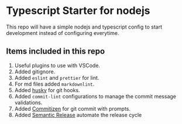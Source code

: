 # Typescript Starter for nodejs

This repo will have a simple nodejs and typescript config to start development instead of configuring everytime.

## Items included in this repo

1. Useful plugins to use with VSCode.
2. Added gitignore.
3. Added `eslint` and `prettier` for lint.
4. For md files added `markdownlint`.
5. Added [husky](https://typicode.github.io/husky/#/) for git hooks.
6. Added `commit-lint` configurations to manage the commit message validations.
7. Added [Commitizen](https://www.npmjs.com/package/commitizen) for git commit with prompts.
8. Added [Semantic Release](https://semantic-release.gitbook.io/semantic-release/) automate the release cycle

